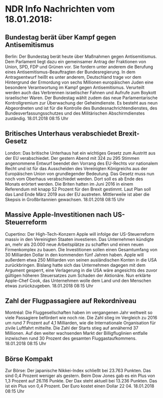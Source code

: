 # NDR Info Nachrichten vom 18.01.2018:


## Bundestag berät über Kampf gegen  Antisemitismus
Berlin: Der Bundestag berät heute über Maßnahmen gegen Antisemitismus. Dem Parlament liegt dazu ein gemeinsamer Antrag der Fraktionen von Union, SPD, FDP und Grünen vor. Sie fordern unter anderem die Berufung eines Antisemitismus-Beauftragten der Bundesregierung. In dem Antragsentwurf heißt es unter anderem, Deutschland trage vor dem Hintergrund der Ermordung von sechs Millionen europäischen Juden eine besondere Verantwortung im Kampf gegen Antisemitismus. Verurteilt werden auch das Verbrennen israelischer Fahnen und Aufrufe zum Boykott israelischer Waren. Der Bundestag wählt zudem das neue Parlamentarische Kontrollgremium zur Überwachung der Geheimdienste. Es besteht aus neun Abgeordneten und ist für die Kontrolle des Bundesnachrichtendienstes, des Bundesverfassungsschutzes und des Militärischen Abschirmdienstes zuständig. 18.01.2018 08:15 Uhr 

## Britisches Unterhaus verabschiedet Brexit-Gesetz
London: Das britische Unterhaus hat ein wichtiges Gesetz zum Austritt aus der EU verabschiedet. Der gestern Abend mit 324 zu 295 Stimmen angenommene Entwurf beendet den Vorrang des EU-Rechts vor nationalem Recht und ist für das Ausscheiden des Vereinigten Königreichs aus der Europäischen Union von grundlegender Bedeutung. Das Gesetz muss nun noch vom Oberhaus verabschiedet werden. Dort soll es ab Ende des Monats erörtert werden. Die Briten hatten im Juni 2016 in einem Referendum mit knapp 52 Prozent für den Brexit gestimmt. Laut Plan soll das Land Ende März 2019 aus der EU austreten. Mittlerweile ist aber die Skepsis in Großbritannien gewachsen. 18.01.2018 08:15 Uhr 

## Massive Apple-Investitionen nach US-Steuerreform
Cupertino: Der High-Tech-Konzern Apple will infolge der US-Steuerreform massiv in den Vereinigten Staaten investieren. Das Unternehmen kündigte an, mehr als 20.000 neue Arbeitsplätze zu schaffen und einen neuen Firmenkomplex zu bauen. Die Investitionen sollen einen Gesamtumfang von 30 Milliarden Dollar in den kommenden fünf Jahren haben. Apple will außerdem etwa 250 Milliarden von seinen ausländischen Konten in die USA zurückbringen. Bislang hatte sich das Unternehmen dagegen mit dem Argument gesperrt, eine Verlagerung in die USA wäre angesichts des zuvor gültigen höheren Steuersatzes zum Schaden der Aktionäre. Nun erklärte Apple-Chef Cook, das Unternehmen wolle dem Land und den Menschen etwas zurückzugeben. 18.01.2018 08:15 Uhr 

## Zahl der Flugpassagiere auf Rekordniveau
Montréal: Die Fluggesellschaften haben im vergangenen Jahr weltweit so viele Passagiere befördert wie noch nie. Die Zahl stieg im Vergleich zu 2016 um rund 7 Prozent auf 4,1 Milliarden, wie die Internationale Organisation für zivile Luftfahrt mitteilte. Die Zahl der Starts stieg auf annähernd 37 Millionen. Auf den weiter wachsenden Markt der Billigfluglinien entfalle inzwischen rund 30 Prozent des gesamten Fluggastaufkommens. 18.01.2018 08:15 Uhr 

## Börse Kompakt
Zur Börse: Der japanische Nikkei-Index schließt bei 23.763 Punkten. Das sind 0,4 Prozent weniger als gestern. Beim Dow Jones gab es ein Plus von 1,3 Prozent auf 26.116 Punkte. Der Dax steht aktuell bei 13.236 Punkten. Das ist ein Plus von 0,4 Prozent. Der Euro kostet einen Dollar 22 04. 18.01.2018 08:15 Uhr 
